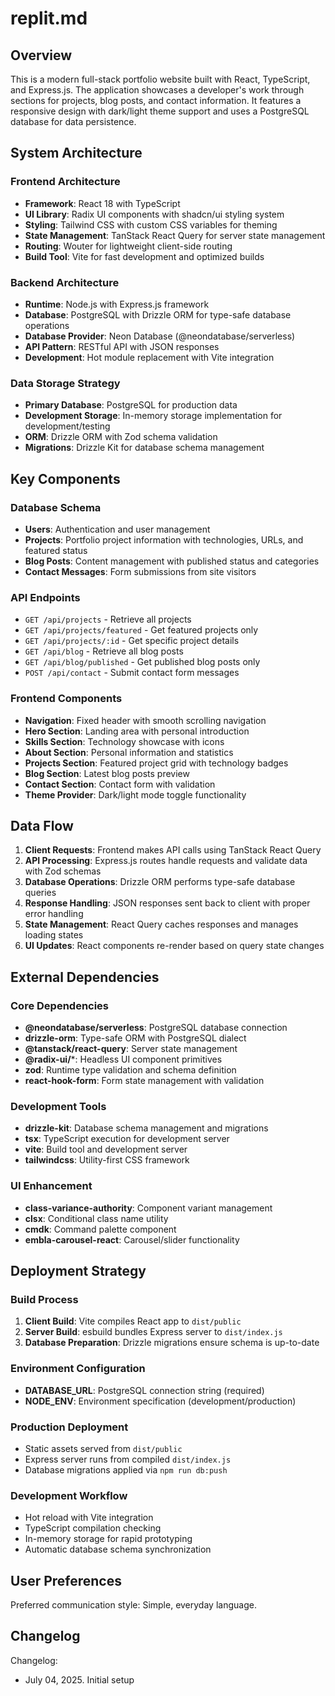 # replit.md

## Overview

This is a modern full-stack portfolio website built with React, TypeScript, and Express.js. The application showcases a developer's work through sections for projects, blog posts, and contact information. It features a responsive design with dark/light theme support and uses a PostgreSQL database for data persistence.

## System Architecture

### Frontend Architecture
- **Framework**: React 18 with TypeScript
- **UI Library**: Radix UI components with shadcn/ui styling system
- **Styling**: Tailwind CSS with custom CSS variables for theming
- **State Management**: TanStack React Query for server state management
- **Routing**: Wouter for lightweight client-side routing
- **Build Tool**: Vite for fast development and optimized builds

### Backend Architecture
- **Runtime**: Node.js with Express.js framework
- **Database**: PostgreSQL with Drizzle ORM for type-safe database operations
- **Database Provider**: Neon Database (@neondatabase/serverless)
- **API Pattern**: RESTful API with JSON responses
- **Development**: Hot module replacement with Vite integration

### Data Storage Strategy
- **Primary Database**: PostgreSQL for production data
- **Development Storage**: In-memory storage implementation for development/testing
- **ORM**: Drizzle ORM with Zod schema validation
- **Migrations**: Drizzle Kit for database schema management

## Key Components

### Database Schema
- **Users**: Authentication and user management
- **Projects**: Portfolio project information with technologies, URLs, and featured status
- **Blog Posts**: Content management with published status and categories
- **Contact Messages**: Form submissions from site visitors

### API Endpoints
- `GET /api/projects` - Retrieve all projects
- `GET /api/projects/featured` - Get featured projects only
- `GET /api/projects/:id` - Get specific project details
- `GET /api/blog` - Retrieve all blog posts
- `GET /api/blog/published` - Get published blog posts only
- `POST /api/contact` - Submit contact form messages

### Frontend Components
- **Navigation**: Fixed header with smooth scrolling navigation
- **Hero Section**: Landing area with personal introduction
- **Skills Section**: Technology showcase with icons
- **About Section**: Personal information and statistics
- **Projects Section**: Featured project grid with technology badges
- **Blog Section**: Latest blog posts preview
- **Contact Section**: Contact form with validation
- **Theme Provider**: Dark/light mode toggle functionality

## Data Flow

1. **Client Requests**: Frontend makes API calls using TanStack React Query
2. **API Processing**: Express.js routes handle requests and validate data with Zod schemas
3. **Database Operations**: Drizzle ORM performs type-safe database queries
4. **Response Handling**: JSON responses sent back to client with proper error handling
5. **State Management**: React Query caches responses and manages loading states
6. **UI Updates**: React components re-render based on query state changes

## External Dependencies

### Core Dependencies
- **@neondatabase/serverless**: PostgreSQL database connection
- **drizzle-orm**: Type-safe ORM with PostgreSQL dialect
- **@tanstack/react-query**: Server state management
- **@radix-ui/***: Headless UI component primitives
- **zod**: Runtime type validation and schema definition
- **react-hook-form**: Form state management with validation

### Development Tools
- **drizzle-kit**: Database schema management and migrations
- **tsx**: TypeScript execution for development server
- **vite**: Build tool and development server
- **tailwindcss**: Utility-first CSS framework

### UI Enhancement
- **class-variance-authority**: Component variant management
- **clsx**: Conditional class name utility
- **cmdk**: Command palette component
- **embla-carousel-react**: Carousel/slider functionality

## Deployment Strategy

### Build Process
1. **Client Build**: Vite compiles React app to `dist/public`
2. **Server Build**: esbuild bundles Express server to `dist/index.js`
3. **Database Preparation**: Drizzle migrations ensure schema is up-to-date

### Environment Configuration
- **DATABASE_URL**: PostgreSQL connection string (required)
- **NODE_ENV**: Environment specification (development/production)

### Production Deployment
- Static assets served from `dist/public`
- Express server runs from compiled `dist/index.js`
- Database migrations applied via `npm run db:push`

### Development Workflow
- Hot reload with Vite integration
- TypeScript compilation checking
- In-memory storage for rapid prototyping
- Automatic database schema synchronization

## User Preferences

Preferred communication style: Simple, everyday language.

## Changelog

Changelog:
- July 04, 2025. Initial setup
